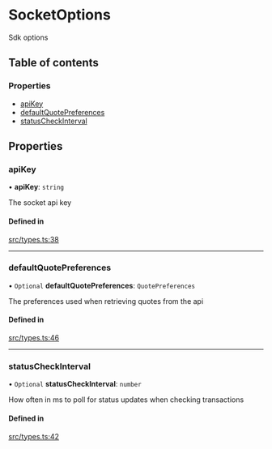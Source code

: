 # SocketOptions

Sdk options

## Table of contents

### Properties

- [apiKey](SocketOptions.md#apikey)
- [defaultQuotePreferences](SocketOptions.md#defaultquotepreferences)
- [statusCheckInterval](SocketOptions.md#statuscheckinterval)

## Properties

### apiKey

• **apiKey**: `string`

The socket api key

#### Defined in

[src/types.ts:38](https://github.com/rugamoto/socket-v2-sdk/blob/72e8f92/src/types.ts#L38)

---

### defaultQuotePreferences

• `Optional` **defaultQuotePreferences**: `QuotePreferences`

The preferences used when retrieving quotes from the api

#### Defined in

[src/types.ts:46](https://github.com/rugamoto/socket-v2-sdk/blob/72e8f92/src/types.ts#L46)

---

### statusCheckInterval

• `Optional` **statusCheckInterval**: `number`

How often in ms to poll for status updates when checking transactions

#### Defined in

[src/types.ts:42](https://github.com/rugamoto/socket-v2-sdk/blob/72e8f92/src/types.ts#L42)
